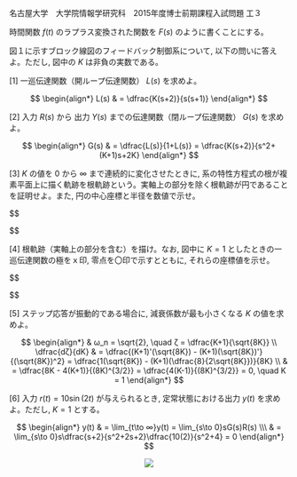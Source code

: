 名古屋大学　大学院情報学研究科　2015年度博士前期課程入試問題 工３

時間関数 $f(t)$ のラプラス変換された関数を $F(s)$ のように書くことにする。

図１に示すブロック線図のフィードバック制御系について, 以下の問いに答えよ。ただし, 図中の $K$ は非負の実数である。

\[1] 一巡伝達関数（開ループ伝達関数） $L(s)$ を求めよ。

$$
    \begin{align*}
        L(s) & = \dfrac{K(s+2)}{s(s+1)}
    \end{align*}
$$

\[2] 入力 $R(s)$ から 出力 $Y(s)$ までの伝達関数（閉ループ伝達関数） $G(s)$ を求めよ。

$$
    \begin{align*}
        G(s) & = \dfrac{L(s)}{1+L(s)} = \dfrac{K(s+2)}{s^2+(K+1)s+2K}
    \end{align*}
$$

\[3] $K$ の値を $0$ から ∞ まで連続的に変化させたときに, 系の特性方程式の根が複素平面上に描く軌跡を根軌跡という。実軸上の部分を除く根軌跡が円であることを証明せよ。また, 円の中心座標と半径を数値で示せ。

$$
    
$$

\[4] 根軌跡（実軸上の部分を含む）を描け。なお, 図中に $K = 1$ としたときの一巡伝達関数の極をｘ印, 零点を〇印で示すとともに, それらの座標値を示せ。

$$
    
$$  

\[5] ステップ応答が振動的である場合に, 減衰係数が最も小さくなる $K$ の値を求めよ。

$$
  \begin{align*}
    & ω_n = \sqrt{2}, \quad ζ = \dfrac{K+1}{\sqrt{8K}} \\
    \dfrac{dζ}{dK} & = \dfrac{(K+1)'(\sqrt{8K}) - (K+1)(\sqrt{8K})'}{(\sqrt{8K})^2} = \dfrac{1(\sqrt{8K}) - (K+1)(\dfrac{8}{2\sqrt{8K}})}{8K} \\ & = \dfrac{8K - 4(K+1)}{(8K)^{3/2}} = \dfrac{4(K-1)}{(8K)^{3/2}} = 0, \quad K = 1
  \end{align*}
$$

\[6] 入力 $r(t) = 10\sin(2t)$ が与えられるとき, 定常状態における出力 $y(t)$ を求めよ。ただし, $K = 1$ とする。

$$
    \begin{align*}
        y(t) & = \lim_{t\to ∞}y(t) = \lim_{s\to 0}sG(s)R(s) \\\
        & = \lim_{s\to 0}s\dfrac{s+2}{s^2+2s+2}\dfrac{10(2)}{s^2+4} = 0
    \end{align*}
$$

<p align="center">
    <img src="https://gcdnb.pbrd.co/images/8M4h2hn0LWTi.png?o=1"/>
</p>
